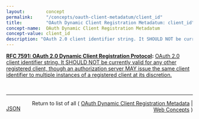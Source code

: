 ```yaml
---
layout:        concept
permalink:     "/concepts/oauth-client-metadatum/client_id"
title:         "OAuth Dynamic Client Registration Metadatum: client_id"
concept-name:  OAuth Dynamic Client Registration Metadatum
concept-value: client_id
description: "OAuth 2.0 client identifier string. It SHOULD NOT be currently valid for any other registered client, though an authorization server MAY issue the same client identifier to multiple instances of a registered client at its discretion."
---
```


**[RFC 7591: OAuth 2.0 Dynamic Client Registration Protocol](/specs/IETF/RFC/7591 "This specification defines mechanisms for dynamically registering OAuth 2.0 clients with authorization servers. Registration requests send a set of desired client metadata values to the authorization server. The resulting registration responses return a client identifier to use at the authorization server and the client metadata values registered for the client. The client can then use this registration information to communicate with the authorization server using the OAuth 2.0 protocol. This specification also defines a set of common client metadata fields and values for clients to use during registration."):** [OAuth 2.0 client identifier string. It SHOULD NOT be currently valid for any other registered client, though an authorization server MAY issue the same client identifier to multiple instances of a registered client at its discretion.](http://tools.ietf.org/html/rfc7591#section-3.2.1 "Read documentation for OAuth Dynamic Client Registration Metadatum &#34;client_id&#34;")

<br/>
<hr/>

<p style="float : left"><a href="./client_id.json" title="JSON representing this particular Web Concept value">JSON</a></p>
<p style="text-align: right">Return to list of all ( <a href="../oauth-client-metadata">OAuth Dynamic Client Registration Metadata</a> | <a href="../">Web Concepts</a> )</p>
